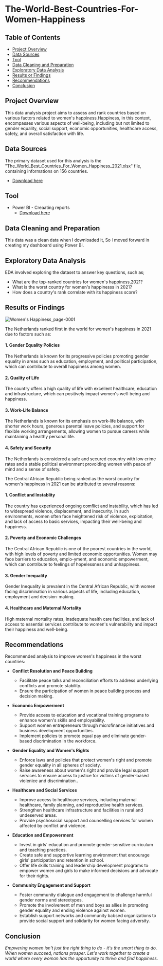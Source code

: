 # The-World-Best-Countries-For-Women-Happiness

## Table of Contents

 - [Project Overview](#project-overview)
 - [Data Sources](#data-sources)
 - [Tool](#tool)
 - [Data Cleaning and Preparation](#data-cleaning-and-preparation)
 - [Exploratory Data Analysis](#exploratory-data-analysis)
 - [Results or Findings](#results-or-findings)
 - [Recommendations](#recommendations)
 - [Conclusion](#conclusion)

## Project Overview

This data analysis project aims to assess and rank countries based on various factors related to women's happiness.Happiness, in this context, encompasses various aspects of well-being, including but not limited to gender equality, social support, economic opportunities, healthcare access, safety, and overall satisfaction with life.

## Data Sources

The primary dataset used for this analysis is the "The_World_Best_Countries_For_Women_Happiness_2021.xlsx" file, containing informations on 156 countries.
 - [Download here](https://www.kaggle.com/datasets/meeratif/best-countries-for-women-happiness)

## Tool

 - Power BI - Creaating reports
     - [Download here](Microsoft.com)

## Data Cleaning and Preparation

This data was a clean data when I downloaded it, So I moved forward in creating my dashboard using Power BI.

## Exploratory Data Analysis

EDA involved exploring the dataset to answer key questions, such as;

 - What are the top-ranked countries for women's happiness,2021?
 - What is the worst country for women's happinesss in 2021?
 - How does a country's rank correlate with its happiness score?

## Results or Findings

![Women's Happiness_page-0001](https://github.com/JamesChikwe/The-World-Best-Countries-For-Women-Happiness/assets/153011574/d0b86f6d-7504-4753-a6d4-67c17465d283)


The Netherlands ranked first in the world for women's happiness in 2021 due to factors such as:
#### 1. Gender Equality Policies
The Netherlands is known for its progressive policies promoting gender equality in areas such as education, employment, and political participation, which can contribute to overall happiness among women.

#### 2. Quality of Life
The country offers a high quality of life with excellent  healthcare, education and infrastructure, which can positively impact women's well-being and happiness.

#### 3. Work-Life Balance
The Netherlands is known for its emphasis on work-life balance, with shorter work hours, generous parental leave policies, and support for flexible working arrangements, allowing women to pursue careers while maintaining a healthy personal life.

#### 4. Safety and Security
The Netherlands is considered a safe and secured coountry with low crime rates and a stable political environment provoiding women with peace of mind and a sense of safety.


The Central African Republic being ranked as the worst country for women's happiness in 2021 can be attributed to several reasons:
#### 1. Conflict and Instablity
The country has experienced ongoing comflict and instability, which has  led to widespread violence, displacement, and insecurity. In such environments, women often face heightened risk of violence, exploitation, and lack of access to basic services, impacting their well-being and happiness.

#### 2. Poverty and Economic Challenges
The Central African Republic is one of the poorest countries in the world, with high levels of poverty and limited economic opportunities. Women may face barriers to education, emplo-yment, and economic empowerment, which can contribute to feelings of hopelessness and unhappiness.

#### 3. Gender Inequality
Gender  Inequality is prevalent in the Central African Republic, wiith women facing discrimination in various aspects of life, including education, employment and decision-making.

#### 4. Healthcare and Maternal Mortality
High maternal mortality rates, inadequate health care facilities, and lack of access to essential services contribute to women's vulnerability and impact their happiness and well-being.

## Recommendations
Recommended analysis to improve women's happiness in the worst countries:

 - **Conflict Resolution and Peace Building**
    - Facilitate peace talks and reconciliation efforts to address underlying conflicts and promote stability.
    - Ensure the participation of women in peace building process and decision making.

 - **Economic Empowerment**
    - Provide access to education and vocational training programs to enhance women's skills and  employability.
    - Support women entrepreneurs through microfinance initiatives and business development opportunities.
    - Implement policies to promote equal pay and eliminate gender-based discrimination in the workforce.

 - **Gender Equality and Women's Rights**
    - Enforce laws and policies that protect women's right and promote gender equality in all spheres of society.
    - Raise awareness about women's right and provide legal support services to ensure access to justice for victims of gender-based violenice and discrimination..
  
  - **Healthcare and Social Services**
     - Improve access to healthcare services, including maternal healthcare, family planning, and reproductive health services.
     - Strengthen healthcare infrastructure and facilities in rural and undeserved areas.
     - Provide psychosocial support and counselling services for women affected by conflict and violence.
   
  - **Education and Empowerment**
     - Invest in girls' education and promote gender-sensitive curriculum and teaching practices.
     - Create safe and supportive learning environment that encourage girls' participation and retention in school.
     - Offer life skills training and leadership development programs to empower women and girls to make informed decisions and advocate for their rights.

  - **Community Engagement and Support**
    - Foster community dialogue and engagement to challenge harmful gender norms and stereotypes.
    - Promote the involvement of men and boys as allies in promoting gender equality and ending violence against women.
    - Establish support networks and community babsed organizations to provide social support and solidarity for women facing adversity.

  ## Conclusion

  *Empwering women isn't just the right thing to do - it's the smart thing to do. When women succeed, nations prosper.
  Let's work together to create a world where every woman has the opportunity to thrive and find happiness.*

 
     

